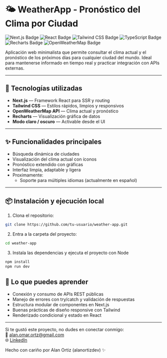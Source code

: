 # 🌤️ WeatherApp - Pronóstico del Clima por Ciudad

![Next.js Badge](https://img.shields.io/badge/Next.js-000000?logo=nextdotjs&logoColor=fff&style=flat)
![React Badge](https://img.shields.io/badge/React-20232A?logo=react&logoColor=61DAFB&style=flat)
![Tailwind CSS Badge](https://img.shields.io/badge/Tailwind_CSS-06B6D4?logo=tailwindcss&logoColor=fff&style=flat)
![TypeScript Badge](https://img.shields.io/badge/TypeScript-3178C6?logo=typescript&logoColor=fff&style=flat)
![Recharts Badge](https://img.shields.io/badge/Recharts-EF4444?logo=chartdotjs&logoColor=fff&style=flat)
![OpenWeatherMap Badge](https://img.shields.io/badge/OpenWeatherMap-FFA500?logo=cloud&logoColor=fff&style=flat)

Aplicación web minimalista que permite consultar el clima actual y el pronóstico de los próximos días para cualquier ciudad del mundo. Ideal para mantenerse informado en tiempo real y practicar integración con APIs externas.

---

## 🚀 Tecnologías utilizadas

- **Next.js** — Framework React para SSR y routing
- **Tailwind CSS** — Estilos rápidos, limpios y responsivos
- **OpenWeatherMap API** — Clima actual y pronóstico
- **Recharts** — Visualización gráfica de datos
- **Modo claro / oscuro** — Activable desde el UI

---

## ✨ Funcionalidades principales

- Búsqueda dinámica de ciudades
- Visualización del clima actual con íconos
- Pronóstico extendido con gráficas
- Interfaz limpia, adaptable y ligera
- Proximamente:
   * Soporte para múltiples idiomas (actualmente en español)

---

## 📦 Instalación y ejecución local

1. Clona el repositorio:
```bash
git clone https://github.com/tu-usuario/weather-app.git
```
2. Entra a la carpeta del proyecto:
```bash
cd weather-app
```
3. Instala las dependencias y ejecuta el proyecto con Node
```bash
npm install
npm run dev
```
## 🧠 Lo que puedes aprender
- Conexión y consumo de APIs REST públicas
- Manejo de errores con try/catch y validación de respuestas
- Estructura modular de componentes en Next.js
- Buenas prácticas de diseño responsive con Tailwind
- Renderizado condicional y estado en React

---

Si te gustó este proyecto, no dudes en conectar conmigo:  
📧 alan.omar.ortz@gmail.com  
🌐 [LinkedIn](https://www.linkedin.com/in/alanortizdev/)

Hecho con cariño por Alan Ortiz (alanortizdev) ✨